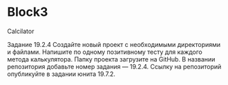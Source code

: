 
# Block3

Calcilator

Задание 19.2.4
Создайте новый проект с необходимыми директориями и файлами.
Напишите по одному позитивному тесту для каждого метода калькулятора.
Папку проекта загрузите на GitHub. В названии репозитория добавьте номер задания — 19.2.4. Ссылку на репозиторий опубликуйте в задании юнита 19.7.2.
